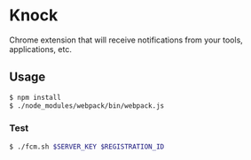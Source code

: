 # Knock

Chrome extension that will receive notifications from your tools, applications, etc.

## Usage

```sh
$ npm install
$ ./node_modules/webpack/bin/webpack.js
```

### Test

```sh
$ ./fcm.sh $SERVER_KEY $REGISTRATION_ID
```
